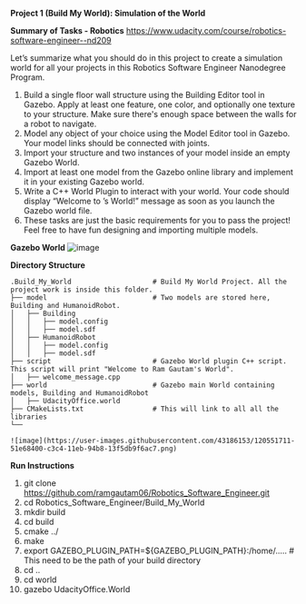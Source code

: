 **Project 1 (Build My World): Simulation of the World**

**Summary of Tasks - Robotics** https://www.udacity.com/course/robotics-software-engineer--nd209

Let’s summarize what you should do in this project to create a simulation world for all your projects in this Robotics Software Engineer Nanodegree Program.

1. Build a single floor wall structure using the Building Editor tool in Gazebo. Apply at least one feature, one color, and optionally one texture to your structure. Make sure there's enough space between the walls for a robot to navigate.
2. Model any object of your choice using the Model Editor tool in Gazebo. Your model links should be connected with joints.
3. Import your structure and two instances of your model inside an empty Gazebo World.
4. Import at least one model from the Gazebo online library and implement it in your existing Gazebo world.
5. Write a C++ World Plugin to interact with your world. Your code should display “Welcome to ’s World!” message as soon as you launch the Gazebo world file.
6. These tasks are just the basic requirements for you to pass the project! Feel free to have fun designing and importing multiple models.

**Gazebo World**
![image](https://user-images.githubusercontent.com/43186153/120549291-66754d00-c3c1-11eb-8bd8-daff1d9486a1.png)


**Directory Structure**

    .Build_My_World                    # Build My World Project. All the project work is inside this folder.
    ├── model                          # Two models are stored here, Building and HumanoidRobot. 
    │   ├── Building
    │   │   ├── model.config
    │   │   ├── model.sdf
    │   ├── HumanoidRobot
    │   │   ├── model.config
    │   │   ├── model.sdf
    ├── script                         # Gazebo World plugin C++ script. This script will print "Welcome to Ram Gautam's World".      
    │   ├── welcome_message.cpp
    ├── world                          # Gazebo main World containing models, Building and HumanoidRobot
    │   ├── UdacityOffice.world
    ├── CMakeLists.txt                 # This will link to all all the libraries 
    └──  
    
    ![image](https://user-images.githubusercontent.com/43186153/120551711-51e68400-c3c4-11eb-94b8-13f5db9f6ac7.png)


**Run Instructions**

1. git clone https://github.com/ramgautam06/Robotics_Software_Engineer.git
2. cd Robotics_Software_Engineer/Build_My_World
3. mkdir build 
4. cd build
5. cmake ../
6. make 
7. export GAZEBO_PLUGIN_PATH=${GAZEBO_PLUGIN_PATH}:/home/..... # This need to be the path of your build directory
8. cd ..
9. cd world 
10. gazebo UdacityOffice.World
